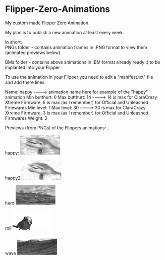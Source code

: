 # Flipper-Zero-Animations
My custom made Flipper Zero Animation.

My plan is to publish a new animation at least every week.

In short:  
PNGs folder - contains animation frames in .PNG format to view them (animated previews below)

BMs folder - contains above animations in .BM format already ready :) to be implanted into your Flipper

To use the animation in your Flipper you need to edit a "manifest.txt" file and add there lines:

Name: happy            ----> animation name here for example of the "happy" animation 
Min butthurt: 0
Max butthurt: 14       ----> 14 is max for ClaraCrazy Xtreme Firmware, 8 is max (as I remember) for Official and Unleashed Firmwares
Min level: 1
Max level: 30          ----> 30 is max for ClaraCrazy Xtreme Firmware, 3 is max (as I remember) for Official and Unleashed Firmwares
Weight: 3


Previews (from PNGs) of the Flippers animations:
..

happy:
<img src="https://github.com/bip3r/Flipper-Zero-Animations/blob/d90af7b7e9f4aee7af3605736b759aaab75ec0ea/happy.gif">

happy2
<img src="https://github.com/bip3r/Flipper-Zero-Animations/blob/d90af7b7e9f4aee7af3605736b759aaab75ec0ea/happy2.gif">

herd
<img src="https://github.com/bip3r/Flipper-Zero-Animations/blob/904bcce6525d7a5da7f93dd3ca16dd142eec24c0/herd.gif">

roll
<img src="https://github.com/bip3r/Flipper-Zero-Animations/blob/d90af7b7e9f4aee7af3605736b759aaab75ec0ea/roll.gif">

wave
<img src="https://github.com/bip3r/Flipper-Zero-Animations/blob/d90af7b7e9f4aee7af3605736b759aaab75ec0ea/wave.gif">
